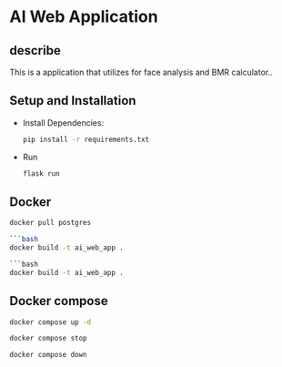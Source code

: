 # AI Web Application

## describe

This is a application that utilizes for face analysis and BMR calculator..


## Setup and Installation

* Install Dependencies:

  ```bash
  pip install -r requirements.txt
  ```

* Run

  ```bash
  flask run
  ```
## Docker

  ```bash
  docker pull postgres
  
  ```bash
  docker build -t ai_web_app .
 
  ```bash
  docker build -t ai_web_app .
  ```


## Docker compose

  
  ```bash
  docker compose up -d
  ```
  ```bash
  docker compose stop
  ```
  ```bash
  docker compose down
  ```
